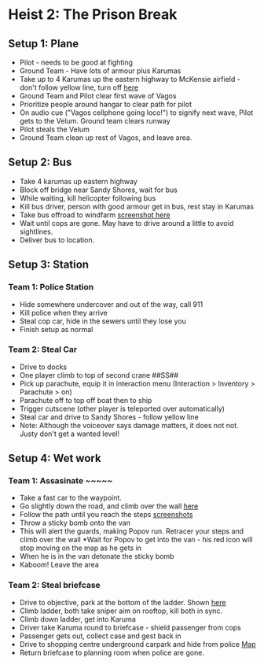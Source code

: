 # Heist 2: The Prison Break
## Setup 1: Plane
* Pilot - needs to be good at fighting
* Ground Team - Have lots of armour plus Karumas
* Take up to 4 Karumas up the eastern highway to McKensie airfield - don't follow yellow line, turn off [here](insertscreenshot.here)
* Ground Team and Pilot clear first wave of Vagos
* Prioritize people around hangar to clear path for pilot
* On audio cue ("Vagos cellphone going loco!") to signify next wave, Pilot gets to the Velum. Ground team clears runway
* Pilot steals the Velum
* Ground Team clean up rest of Vagos, and leave area.

## Setup 2: Bus
* Take 4 karumas up eastern highway
* Block off bridge near Sandy Shores, wait for bus
* While waiting, kill helicopter following bus
* Kill bus driver, person with good armour get in bus, rest stay in Karumas
* Take bus offroad to windfarm [screenshot here](insertscreenshot.here)
* Wait until cops are gone. May have to drive around a little to avoid sightlines.
* Deliver bus to location.

## Setup 3: Station
### Team 1: Police Station
* Hide somewhere undercover and out of the way, call 911
* Kill police when they arrive
* Steal cop car, hide in the sewers until they lose you
* Finish setup as normal
### Team 2: Steal Car
* Drive to docks
* One player climb to top of second crane ##SS##
* Pick up parachute, equip it in interaction menu (Interaction > Inventory > Parachute > on)
* Parachute off to top off boat then to ship
* Trigger cutscene (other player is teleported over automatically)
* Steal car and drive to Sandy Shores - follow yellow line
* Note: Although the voiceover says damage matters, it does not not. Justy don't get a wanted level!

## Setup 4: Wet work
### Team 1: Assasinate ~~~~~ 
* Take a fast car to the waypoint.
* Go slightly down the road, and climb over the wall [here](##ss##)
* Follow the path until you reach the steps [screenshots](##ss##)
* Throw a sticky bomb onto the van
* This will alert the guards, making Popov run. Retracer your steps and climb over the wall
*Wait for Popov to get into the van - his red icon will stop moving on the map as he gets in
* When he is in the van detonate the sticky bomb
* Kaboom! Leave the area

### Team 2: Steal briefcase
* Drive to objective, park at the bottom of the ladder. Shown [here](##ss##)
* Climb ladder, both take sniper aim on rooftop, kill both in sync.
* Climb down ladder, get into Karuma
* Driver take Karuma round to briefcase - shield passenger from cops
* Passenger gets out, collect case and gest back in
* Drive to shopping centre underground carpark and hide from police [Map](##ss##)
* Return briefcase to planning room when police are gone.